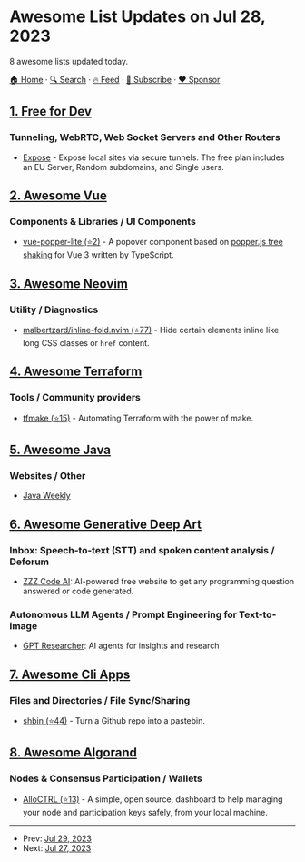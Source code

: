 # Awesome List Updates on Jul 28, 2023

8 awesome lists updated today.

[🏠 Home](/README.md) · [🔍 Search](https://www.trackawesomelist.com/search/) · [🔥 Feed](https://www.trackawesomelist.com/rss.xml) · [📮 Subscribe](https://trackawesomelist.us17.list-manage.com/subscribe?u=d2f0117aa829c83a63ec63c2f&id=36a103854c) · [❤️  Sponsor](https://github.com/sponsors/theowenyoung)



## [1. Free for Dev](/content/ripienaar/free-for-dev/README.md)

### Tunneling, WebRTC, Web Socket Servers and Other Routers

*   [Expose](https://expose.dev/) - Expose local sites via secure tunnels. The free plan includes an EU Server, Random subdomains, and Single users.

## [2. Awesome Vue](/content/vuejs/awesome-vue/README.md)

### Components & Libraries / UI Components

*   [vue-popper-lite (⭐2)](https://github.com/jambonn/vue-popper-lite) - A popover component based on [popper.js tree shaking](https://popper.js.org/docs/v2/#popper-lite-tree-shaking) for Vue 3 written by TypeScript.

## [3. Awesome Neovim](/content/rockerBOO/awesome-neovim/README.md)

### Utility / Diagnostics

*   [malbertzard/inline-fold.nvim (⭐77)](https://github.com/malbertzard/inline-fold.nvim) - Hide certain elements inline like long CSS classes or `href` content.

## [4. Awesome Terraform](/content/shuaibiyy/awesome-terraform/README.md)

### Tools / Community providers

*   [tfmake (⭐15)](https://github.com/tfmake/tfmake) - Automating Terraform with the power of make.

## [5. Awesome Java](/content/akullpp/awesome-java/README.md)

### Websites / Other

*   [Java Weekly](https://discu.eu/weekly/java/)

## [6. Awesome Generative Deep Art](/content/filipecalegario/awesome-generative-deep-art/README.md)

### Inbox: Speech-to-text (STT) and spoken content analysis / Deforum

*   [ZZZ Code AI](https://zzzcode.ai/): AI-powered free website to get any programming question answered or code generated.

### Autonomous LLM Agents / Prompt Engineering for Text-to-image

*   [GPT Researcher](https://app.tavily.com/): AI agents for insights and research

## [7. Awesome Cli Apps](/content/agarrharr/awesome-cli-apps/README.md)

### Files and Directories / File Sync/Sharing

*   [shbin (⭐44)](https://github.com/Shiphero/shbin/) - Turn a Github repo into a pastebin.

## [8. Awesome Algorand](/content/aorumbayev/awesome-algorand/README.md)

### Nodes & Consensus Participation / Wallets

*   [AlloCTRL (⭐13)](https://github.com/AlgoNode/alloctrl) - A simple, open source, dashboard to help managing your node and participation keys safely, from your local machine.

---

- Prev: [Jul 29, 2023](/content/2023/07/29/README.md)
- Next: [Jul 27, 2023](/content/2023/07/27/README.md)